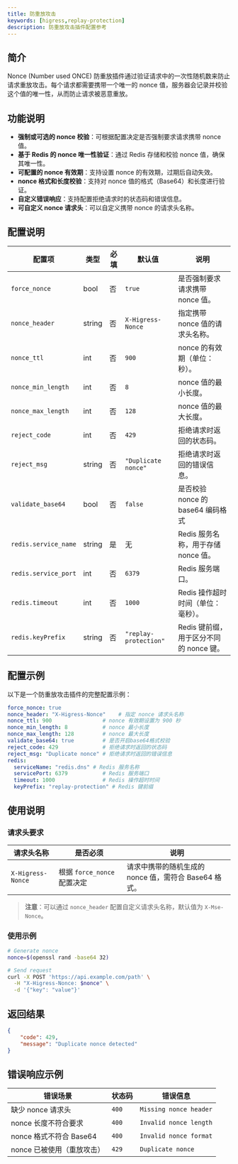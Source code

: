 ```yaml
---
title: 防重放攻击
keywords: [higress,replay-protection]
description: 防重放攻击插件配置参考
---
```


## 简介

Nonce (Number used ONCE) 防重放插件通过验证请求中的一次性随机数来防止请求重放攻击。每个请求都需要携带一个唯一的 nonce 值，服务器会记录并校验这个值的唯一性，从而防止请求被恶意重放。

## 功能说明

- **强制或可选的 nonce 校验**：可根据配置决定是否强制要求请求携带 nonce 值。
- **基于 Redis 的 nonce 唯一性验证**：通过 Redis 存储和校验 nonce 值，确保其唯一性。
- **可配置的 nonce 有效期**：支持设置 nonce 的有效期，过期后自动失效。
- **nonce 格式和长度校验**：支持对 nonce 值的格式（Base64）和长度进行验证。
- **自定义错误响应**：支持配置拒绝请求时的状态码和错误信息。
- **可自定义 nonce 请求头**：可以自定义携带 nonce 的请求头名称。

## 配置说明

| 配置项                  | 类型   | 必填 | 默认值          | 说明                              |
|----------------------|--------|------|-----------------|---------------------------------|
| `force_nonce`        | bool   | 否   | `true`          | 是否强制要求请求携带 nonce 值。       |
| `nonce_header`       | string | 否   | `X-Higress-Nonce`   | 指定携带 nonce 值的请求头名称。       |
| `nonce_ttl`          | int    | 否   | `900`           | nonce 的有效期（单位：秒）。         |
| `nonce_min_length`   | int    | 否   | `8`             | nonce 值的最小长度。               |
| `nonce_max_length`   | int    | 否   | `128`           | nonce 值的最大长度。               |
| `reject_code`        | int    | 否   | `429`           | 拒绝请求时返回的状态码。             |
| `reject_msg`         | string | 否   | `"Duplicate nonce"` | 拒绝请求时返回的错误信息。           |
| `validate_base64`    | bool    | 否   | `false`  | 是否校验 nonce 的 base64 编码格式 |
| `redis.service_name` | string | 是   | 无               | Redis 服务名称，用于存储 nonce 值。   |
| `redis.service_port` | int    | 否   | `6379`          | Redis 服务端口。                  |
| `redis.timeout`      | int    | 否   | `1000`          | Redis 操作超时时间（单位：毫秒）。     |
| `redis.keyPrefix`    | string | 否   | `"replay-protection"` | Redis 键前缀，用于区分不同的 nonce 键。|

## 配置示例

以下是一个防重放攻击插件的完整配置示例：

```yaml
force_nonce: true
nonce_header: "X-Higress-Nonce"    # 指定 nonce 请求头名称
nonce_ttl: 900                # nonce 有效期设置为 900 秒
nonce_min_length: 8           # nonce 最小长度
nonce_max_length: 128         # nonce 最大长度
validate_base64: true         # 是否开启base64格式校验
reject_code: 429              # 拒绝请求时返回的状态码
reject_msg: "Duplicate nonce" # 拒绝请求时返回的错误信息
redis:
  serviceName: "redis.dns" # Redis 服务名称
  servicePort: 6379           # Redis 服务端口
  timeout: 1000               # Redis 操作超时时间
  keyPrefix: "replay-protection" # Redis 键前缀
```

## 使用说明

### 请求头要求

| 请求头名称       | 是否必须         | 说明                                       |
|-----------------|----------------|------------------------------------------|
| `X-Higress-Nonce`  | 根据 `force_nonce` 配置决定 | 请求中携带的随机生成的 nonce 值，需符合 Base64 格式。 |

> **注意**：可以通过 `nonce_header` 配置自定义请求头名称，默认值为 `X-Mse-Nonce`。

### 使用示例

```bash
# Generate nonce
nonce=$(openssl rand -base64 32)

# Send request
curl -X POST 'https://api.example.com/path' \
  -H "X-Higress-Nonce: $nonce" \
  -d '{"key": "value"}'
```

## 返回结果

```json
{
    "code": 429,
    "message": "Duplicate nonce detected"
}
```


## 错误响应示例

| 错误场景                 | 状态码 | 错误信息               |
|------------------------|-------|--------------------|
| 缺少 nonce 请求头         | `400` | `Missing nonce header` |
| nonce 长度不符合要求      | `400` | `Invalid nonce length` |
| nonce 格式不符合 Base64 | `400` | `Invalid nonce format` |
| nonce 已被使用（重放攻击） | `429` | `Duplicate nonce`      |

